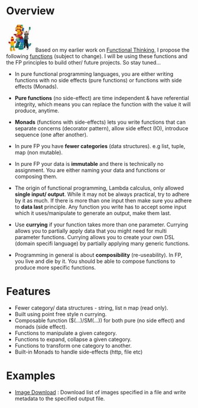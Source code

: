 # Overview
![Lego Kids](lego-kid.jpeg) Based on my earlier work on [Functional Thinking](https://github.com/van001/lesscode), I propose the following [functions](https://github.com/van001/lesscode-fp/blob/master/src/index.js) (subject to change). I will be using these functions and the FP principles to build other/ future projects. So stay tuned...

- In pure functional programming languages, you are either writing functions with no side effects (pure functions) or functions with 
side effects (Monads). 

- **Pure functions** (no side-effect) are time independent & have referential integrity, which means you can replace the function with the value it will produce, anytime.

- **Monads** (functions with side-effects) lets you write functions that can separate concerns (decorator pattern), allow side effect (IO), introduce sequence (one after another).

- In pure FP you have **fewer categories** (data structures). e.g list, tuple, map (non mutable). 

- In pure FP your data is **immutable** and there is technically no assignment. You are either naming your
data and functions or composing them.

- The origin of functional programming, Lambda calculus, only allowed **single input/ output**. While it may not be always practical, try to adhere by it as much.
If there is more than one input then make sure you adhere to **data last** principle. Any function you write has to accept some input which it uses/manipulate to generate an output, make them last. 

- Use **currying** if your function takes more than one parameter. Currying allows you to partially apply data that you might need for multi parameter functions. Currying allows you to create your own DSL (domain specifi language) by partially applying many generic functions.

- Programming in general is about **composibility** (re-useability). In FP, you live and die by it. You should be able to compose functions to produce more specific functions.

# Features
- Fewer category/ data structures - string, list n map (read only).
- Built using point free style n currying.
- Composable function ($(...)/SM(...)) for both pure (no side effect) and monads (side effect).
- Functions to manipulate a given category.
- Functions to expand, collapse a given category. 
- Functions to transform one category to another.
- Built-in Monads to handle side-effects (http, file etc)

# Examples

- [Image Download](https://github.com/van001/lesscode-fp/tree/master/examples/image-download) : Download list of images specified in a file and write metadata to the specified output file.
